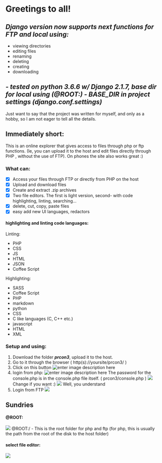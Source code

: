 
# Greetings to all!

## ***Django version now supports next functions for FTP and local using:***
 - viewing directories
 - editing files
 - renaming 
 - deleting
 - creating
 - downloading 
## ***- tested on python 3.6.6 w/ Django 2.1.7, base dir for local using (@ROOT:) - BASE_DIR in project settings (django.conf.settings)***


Just want to say that the project was written for myself, and only as a hobby, so I am not eager to tell all the details.

## Immediately short:
This is an online explorer that gives access to files through php or ftp functions.
(Ie, you can upload it to the host and edit files directly through PHP , without the use of FTP).
On phones the site also works great :)
### What can:

 - [x] Access your files through FTP or directly from PHP on the host
 - [x] Upload and download files
 - [x] Create and extract .zip archives
 - [x] Two file editors. The first is light version, second- with code highlighting, linting, searching...
 - [x] delete, cut, copy, paste files
 - [x] easy add new UI languages, redactors

#### highlighting and linting code languages:
Linting:

 - PHP
 - CSS
 - JS
 - HTML
 - JSON
 - Coffee Script

Highlighting:

 - SASS
 - Coffee Script
 - PHP
 - markdown
 - python
 - CSS
 - C like languages (C, C++ etc.)
 - javascript
 - HTML
 - XML

### Setup and using:
1. Download the folder ***prcon3***, upload it to the host.
2. Go to it through the browser ( http(s)://yoursite/prcon3/ )
3. Click on this button 
![enter image description here](https://i.ibb.co/RDGzDhj/image.png)
4. login from php:
![enter image description here](https://i.ibb.co/wr1C97T/image.png)
The password for the console.php is in the console.php file itself.
( prcon3/console.php )
![
](https://i.ibb.co/0VxrBSb/image.png)
Change if you want :)
![
](https://i.ibb.co/7G8gB2t/image.png)
Well, you understand
5. Login from FTP
![
](https://i.ibb.co/KhDsPsH/image.png)
## Sundries
#### @ROOT:
![
](https://i.ibb.co/8BPJW70/image.png)
@ROOT:/ - This is the root folder for php and ftp (for php, this is usually the path from the root of the disk to the host folder)

#### select file editor:
![
](https://i.ibb.co/HrWDNcj/image.png)
